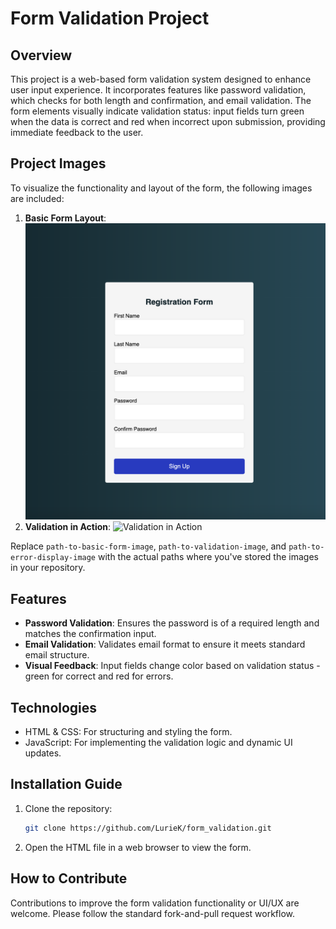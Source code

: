 # Form Validation Project

## Overview

This project is a web-based form validation system designed to enhance user input experience. It incorporates features like password validation, which checks for both length and confirmation, and email validation. The form elements visually indicate validation status: input fields turn green when the data is correct and red when incorrect upon submission, providing immediate feedback to the user.

## Project Images

To visualize the functionality and layout of the form, the following images are included:

1. **Basic Form Layout**: ![Basic Form Layout](./form.png)
2. **Validation in Action**: ![Validation in Action](./password_error)


Replace `path-to-basic-form-image`, `path-to-validation-image`, and `path-to-error-display-image` with the actual paths where you've stored the images in your repository.

## Features

- **Password Validation**: Ensures the password is of a required length and matches the confirmation input.
- **Email Validation**: Validates email format to ensure it meets standard email structure.
- **Visual Feedback**: Input fields change color based on validation status - green for correct and red for errors.

## Technologies

- HTML & CSS: For structuring and styling the form.
- JavaScript: For implementing the validation logic and dynamic UI updates.

## Installation Guide

1. Clone the repository:
   ```bash
   git clone https://github.com/LurieK/form_validation.git
   ```
2. Open the HTML file in a web browser to view the form.

## How to Contribute

Contributions to improve the form validation functionality or UI/UX are welcome. Please follow the standard fork-and-pull request workflow.

